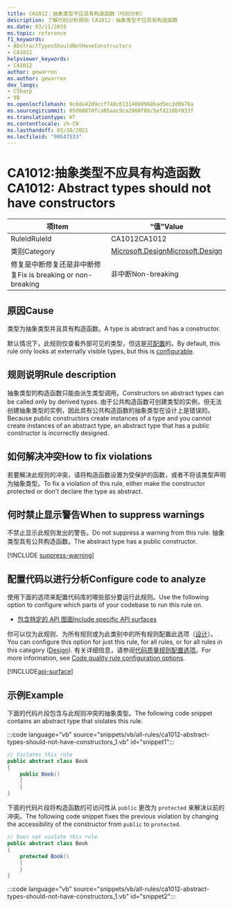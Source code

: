 ```yaml
---
title: CA1012：抽象类型不应具有构造函数（代码分析）
description: 了解代码分析规则 CA1012：抽象类型不应具有构造函数
ms.date: 03/11/2019
ms.topic: reference
f1_keywords:
- AbstractTypesShouldNotHaveConstructors
- CA1012
helpviewer_keywords:
- CA1012
author: gewarren
ms.author: gewarren
dev_langs:
- CSharp
- VB
ms.openlocfilehash: 9c6de42d9ccf740c613148699686ad5ec2d0b76a
ms.sourcegitcommit: 05d0087dfca85aac9ca2960f86c5efd218bf833f
ms.translationtype: HT
ms.contentlocale: zh-CN
ms.lasthandoff: 03/30/2021
ms.locfileid: "99547533"
---
```

# <a name="ca1012-abstract-types-should-not-have-constructors"></a><span data-ttu-id="b9862-103">CA1012:抽象类型不应具有构造函数</span><span class="sxs-lookup"><span data-stu-id="b9862-103">CA1012: Abstract types should not have constructors</span></span>

| <span data-ttu-id="b9862-104">项</span><span class="sxs-lookup"><span data-stu-id="b9862-104">Item</span></span>                                     | <span data-ttu-id="b9862-105">“值”</span><span class="sxs-lookup"><span data-stu-id="b9862-105">Value</span></span>            |
|------------------------------------------|------------------|
| <span data-ttu-id="b9862-106">RuleId</span><span class="sxs-lookup"><span data-stu-id="b9862-106">RuleId</span></span>                                   | <span data-ttu-id="b9862-107">CA1012</span><span class="sxs-lookup"><span data-stu-id="b9862-107">CA1012</span></span>           |
| <span data-ttu-id="b9862-108">类别</span><span class="sxs-lookup"><span data-stu-id="b9862-108">Category</span></span>                                 | [<span data-ttu-id="b9862-109">Microsoft.Design</span><span class="sxs-lookup"><span data-stu-id="b9862-109">Microsoft.Design</span></span>](design-warnings.md) |
| <span data-ttu-id="b9862-110">修复是中断修复还是非中断修复</span><span class="sxs-lookup"><span data-stu-id="b9862-110">Fix is breaking or non-breaking</span></span> | <span data-ttu-id="b9862-111">非中断</span><span class="sxs-lookup"><span data-stu-id="b9862-111">Non-breaking</span></span>     |

## <a name="cause"></a><span data-ttu-id="b9862-112">原因</span><span class="sxs-lookup"><span data-stu-id="b9862-112">Cause</span></span>

<span data-ttu-id="b9862-113">类型为抽象类型并且具有构造函数。</span><span class="sxs-lookup"><span data-stu-id="b9862-113">A type is abstract and has a constructor.</span></span>

<span data-ttu-id="b9862-114">默认情况下，此规则仅查看外部可见的类型，但这是[可配置](#configure-code-to-analyze)的。</span><span class="sxs-lookup"><span data-stu-id="b9862-114">By default, this rule only looks at externally visible types, but this is [configurable](#configure-code-to-analyze).</span></span>

## <a name="rule-description"></a><span data-ttu-id="b9862-115">规则说明</span><span class="sxs-lookup"><span data-stu-id="b9862-115">Rule description</span></span>

<span data-ttu-id="b9862-116">抽象类型的构造函数只能由派生类型调用。</span><span class="sxs-lookup"><span data-stu-id="b9862-116">Constructors on abstract types can be called only by derived types.</span></span> <span data-ttu-id="b9862-117">由于公共构造函数可创建类型的实例，但无法创建抽象类型的实例，因此具有公共构造函数的抽象类型在设计上是错误的。</span><span class="sxs-lookup"><span data-stu-id="b9862-117">Because public constructors create instances of a type and you cannot create instances of an abstract type, an abstract type that has a public constructor is incorrectly designed.</span></span>

## <a name="how-to-fix-violations"></a><span data-ttu-id="b9862-118">如何解决冲突</span><span class="sxs-lookup"><span data-stu-id="b9862-118">How to fix violations</span></span>

<span data-ttu-id="b9862-119">若要解决此规则的冲突，请将构造函数设置为受保护的函数，或者不将该类型声明为抽象类型。</span><span class="sxs-lookup"><span data-stu-id="b9862-119">To fix a violation of this rule, either make the constructor protected or don't declare the type as abstract.</span></span>

## <a name="when-to-suppress-warnings"></a><span data-ttu-id="b9862-120">何时禁止显示警告</span><span class="sxs-lookup"><span data-stu-id="b9862-120">When to suppress warnings</span></span>

<span data-ttu-id="b9862-121">不禁止显示此规则发出的警告。</span><span class="sxs-lookup"><span data-stu-id="b9862-121">Do not suppress a warning from this rule.</span></span> <span data-ttu-id="b9862-122">抽象类型具有公共构造函数。</span><span class="sxs-lookup"><span data-stu-id="b9862-122">The abstract type has a public constructor.</span></span>

[!INCLUDE [suppress-warning](../../../../includes/code-analysis/suppress-warning.md)]

## <a name="configure-code-to-analyze"></a><span data-ttu-id="b9862-123">配置代码以进行分析</span><span class="sxs-lookup"><span data-stu-id="b9862-123">Configure code to analyze</span></span>

<span data-ttu-id="b9862-124">使用下面的选项来配置代码库的哪些部分要运行此规则。</span><span class="sxs-lookup"><span data-stu-id="b9862-124">Use the following option to configure which parts of your codebase to run this rule on.</span></span>

- [<span data-ttu-id="b9862-125">包含特定的 API 图面</span><span class="sxs-lookup"><span data-stu-id="b9862-125">Include specific API surfaces</span></span>](#include-specific-api-surfaces)

<span data-ttu-id="b9862-126">你可以仅为此规则、为所有规则或为此类别中的所有规则配置此选项（[设计](design-warnings.md)）。</span><span class="sxs-lookup"><span data-stu-id="b9862-126">You can configure this option for just this rule, for all rules, or for all rules in this category ([Design](design-warnings.md)).</span></span> <span data-ttu-id="b9862-127">有关详细信息，请参阅[代码质量规则配置选项](../code-quality-rule-options.md)。</span><span class="sxs-lookup"><span data-stu-id="b9862-127">For more information, see [Code quality rule configuration options](../code-quality-rule-options.md).</span></span>

[!INCLUDE[api-surface](~/includes/code-analysis/api-surface.md)]

## <a name="example"></a><span data-ttu-id="b9862-128">示例</span><span class="sxs-lookup"><span data-stu-id="b9862-128">Example</span></span>

<span data-ttu-id="b9862-129">下面的代码片段包含与此规则冲突的抽象类型。</span><span class="sxs-lookup"><span data-stu-id="b9862-129">The following code snippet contains an abstract type that violates this rule.</span></span>

:::code language="vb" source="snippets/vb/all-rules/ca1012-abstract-types-should-not-have-constructors_1.vb" id="snippet1":::

```csharp
// Violates this rule
public abstract class Book
{
    public Book()
    {
    }
}
```

<span data-ttu-id="b9862-130">下面的代码片段将构造函数的可访问性从 `public` 更改为 `protected` 来解决以前的冲突。</span><span class="sxs-lookup"><span data-stu-id="b9862-130">The following code snippet fixes the previous violation by changing the accessibility of the constructor from `public` to `protected`.</span></span>

```csharp
// Does not violate this rule
public abstract class Book
{
    protected Book()
    {
    }
}
```

:::code language="vb" source="snippets/vb/all-rules/ca1012-abstract-types-should-not-have-constructors_1.vb" id="snippet2":::
